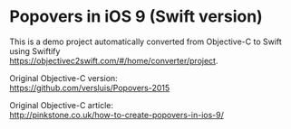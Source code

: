 # Popovers in iOS 9 (Swift version)
This is a demo project automatically converted from Objective-C to Swift using Swiftify<br />
https://objectivec2swift.com/#/home/converter/project.

Original Objective-C version:<br />
https://github.com/versluis/Popovers-2015

Original Objective-C article:<br />
http://pinkstone.co.uk/how-to-create-popovers-in-ios-9/
